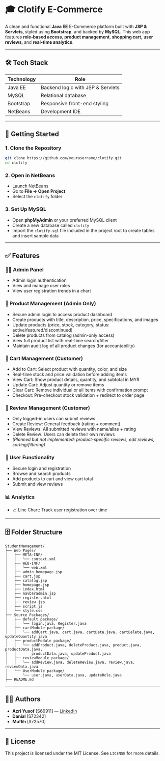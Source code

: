 # 🎓 Clotify E-Commerce

A clean and functional **Java EE** E-Commerce platform built with **JSP & Servlets**, styled using **Bootstrap**, and backed by **MySQL**. This web app features **role-based access**, **product management**, **shopping cart**, **user reviews**, and **real-time analytics**.

---

## 🛠️ Tech Stack

| Technology | Role                              |
| ---------- | --------------------------------- |
| Java EE    | Backend logic with JSP & Servlets |
| MySQL      | Relational database               |
| Bootstrap  | Responsive front-end styling      |
| NetBeans   | Development IDE                   |

---

## 🚀 Getting Started

### 1. Clone the Repository

```bash
git clone https://github.com/yourusername/clotify.git
cd clotify
```

### 2. Open in NetBeans

* Launch NetBeans
* Go to **File → Open Project**
* Select the `clotify` folder

### 3. Set Up MySQL

* Open **phpMyAdmin** or your preferred MySQL client
* Create a new database called `clotify`
* Import the `clotify.sql` file included in the project root to create tables and insert sample data

---

## ✅ Features

### 👨‍💼 Admin Panel

* Admin login authentication
* View and manage user roles
* View user registration trends in a chart

### 🛜️ Product Management (Admin Only)

* Secure admin login to access product dashboard
* Create products with title, description, price, specifications, and images
* Update products (price, stock, category, status: active/featured/discontinued)
* Delete products from catalog (admin-only access)
* View full product list with real-time search/filter
* Maintain audit log of all product changes (for accountability)

### 🛒 Cart Management (Customer)

* Add to Cart: Select product with quantity, color, and size
* Real-time stock and price validation before adding items
* View Cart: Show product details, quantity, and subtotal in MYR
* Update Cart: Adjust quantity or remove items
* Clear Cart: Remove individual or all items with confirmation prompt
* Checkout: Pre-checkout stock validation + redirect to order page

### 💬 Review Management (Customer)

* Only logged-in users can submit reviews
* Create Review: General feedback (rating + comment)
* View Reviews: All submitted reviews with name/alias + rating
* Delete Review: Users can delete their own reviews
* *(Planned but not implemented: product-specific reviews, edit reviews, sorting/filtering)*

### 👤 User Functionality

* Secure login and registration
* Browse and search products
* Add products to cart and view cart total
* Submit and view reviews

### 📊 Analytics

* 📈 Line Chart: Track user registration over time

---

## 🗄️ Folder Structure

```
StudentManagement/
├── Web Pages/
│   ├── META-INF/
│   │   └── context.xml
│   ├── WEB-INF/
│   │   └── web.xml
│   ├── admin_homepage.jsp
│   ├── cart.jsp
│   ├── catalog.jsp
│   ├── homepage.jsp
│   ├── index.html
│   ├── navbaradmin.jsp
│   ├── register.html
│   ├── review.jsp
│   ├── script.js
│   └── style.css
├── Source Packages/
│   ├── default package/
│   │   └── login.java, Register.java
│   ├── cartModule package/
│   │   └── addCart.java, cart.java, cartData.java, cartDelete.java, updateQuantity.java
│   ├── productModule package/
│   │   └── addProduct.java, deleteProduct.java, product.java, productData.java,
│   │       productData.java, updateProduct.java
│   ├── reviewModule package/
│   │   └── addReview.java, deleteReview.java, review.java, reviewData.java
│   └── UserModule package/
│       └── user.java, userData.java, updateRole.java
├── README.md
```

---

## 👨‍💼 Authors

* **Azri Yusof** \[S69911] — [LinkedIn](https://www.linkedin.com/in/azriyusof49)
* **Danial** \[S72342]
* **Muflih** \[S72570]

---

## 📃 License

This project is licensed under the MIT License. See `LICENSE` for more details.
